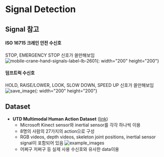 # Signal Detection

## Signal 참고

#### ISO 16715 크레인 안전 수신호
STOP, EMERGENCY STOP 신호가 쓸만해보임
![mobile-crane-hand-signals-label-lb-2601](https://user-images.githubusercontent.com/54068348/67183194-dcf74e00-f41b-11e9-9a53-47ed2c752b0e.png){: width="200" height="200"}


#### 덤프트럭 수신호
HOLD, RAISE/LOWER, LOOK, SLOW DOWN, SPEED UP 신호가 쓸만해보임
![save_image](https://user-images.githubusercontent.com/54068348/67183625-e92fdb00-f41c-11e9-98fb-dfa06002cd64.png){: width="200" height="200"}

## Dataset
* **UTD Multimodal Human Action Dataset** ([link](https://personal.utdallas.edu/~kehtar/UTD-MHAD.html))
  - Microsoft Kinect sensor와 inertial sensor를 각각 하나씩 이용
  - 8명의 사람의 27가지의 action으로 구성
  - RGB videos, depth videos, skeleton joint positions, inertial sensor signal이 포함되어 있음
  ![example_images](https://user-images.githubusercontent.com/52961246/67183193-dcf74e00-f41b-11e9-924e-9c66ff348eb9.png)
  - 어쩌구 저쩌구 등 실제 사용 수신호와 유사한 data이용 

